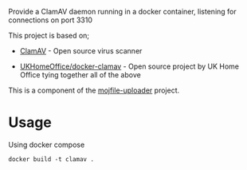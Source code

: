 Provide a ClamAV daemon running in a docker container, listening for connections on port 3310

This project is based on;

* [ClamAV](https://www.clamav.net/) - Open source virus scanner

* [UKHomeOffice/docker-clamav](https://github.com/UKHomeOffice/docker-clamav) - Open source project by UK Home Office tying together all of the above

This is a component of the [mojfile-uploader](https://github.com/ministryofjustice/mojfile-uploader) project.

# Usage

Using docker compose

    docker build -t clamav .

